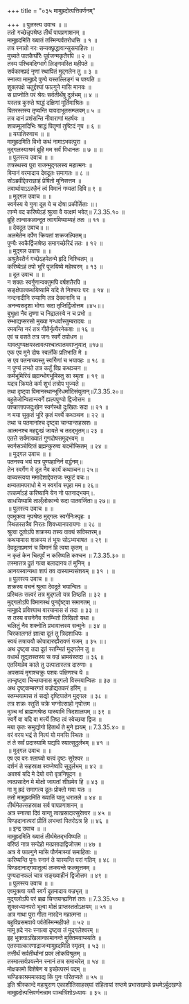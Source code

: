 +++
title = "०३५ मामुह्रदोत्पत्तिवर्णनम्"

+++
॥ पुलस्त्य उवाच ॥ ॥  
ततो गच्छेन्नृपश्रेष्ठ तीर्थं पापप्रणाशनम् ॥  
मामुह्रदमिति ख्यातं तस्मिन्पर्वतरोधसि ॥ १ ॥  
तत्र स्नातो नरः सम्यक्छ्रद्धावान्सुसमाहितः ॥  
मुच्यते पातकैर्घोरैः पूर्वजन्मकृतैरपि ॥ २ ॥  
तस्य पश्चिमदिग्भागे लिङ्गमस्ति महीपते ॥  
सर्वकामप्रदं नृणां स्थापितं मुद्गलेन तु ॥ ३ ॥  
स्नात्वा मामुह्रदे पुण्ये यस्तल्लिङ्गं च पश्यति ॥  
शुक्लपक्षे चतुर्द्दश्यां फाल्गुने मासि मानवः ॥  
स प्राप्नोति परं श्रेयः सर्वतीर्थेषु दुर्लभम् ॥ ४ ॥  
यस्तत्र कुरुते श्राद्धं दक्षिणां मूर्तिमाश्रितः ॥  
पितरस्तस्य तृप्यन्ति यावदाभूतसम्प्लवम्॥ ५ ॥  
तत्र दानं प्रशंसन्ति नीवाराणां महर्षयः ॥  
शाकमूलादिभिः श्राद्धं पितॄणां तुष्टिदं नृप ॥ ६ ॥  
॥ ययातिरुवाच ॥ ॥  
मामुह्रदमिति विभो कथं नामाऽभवत्पुरा ॥  
मुद्गलस्याश्रमं ब्रूहि मम सर्वं विधानतः ॥ ७ ॥ ॥  
॥ पुलस्त्य उवाच ॥ ॥  
तत्रस्थस्य पुरा राजन्मुद्गलस्य महात्मनः ॥  
विमानं वरमादाय देवदूतः समागतः ॥ ८ ॥  
सोऽब्रवीद्देवराज्ञाहं प्रेषितो मुनिसत्तम ॥  
तवार्थायाऽऽरुहैनं त्वं विमानं गम्यतां दिवि॥ ९ ॥  
॥ मुद्गल उवाच ॥ ॥  
स्वर्गस्य ये गुणा दूत ये च दोषा प्रकीर्तिताः ॥।  
तान्मे वद करिष्येऽहं श्रुत्वा वै यत्क्षमं भवेत्॥ 7.3.35.१० ॥  
ब्रूहि तान्सकलान्दूत त्वागमिष्याम्यहं ततः ॥ ११ ॥  
॥ देवदूत उवाच॥ ॥  
अलमेतेन दर्पेण क्रियतां शक्रजल्पितम्॥  
पुण्यैः स्वकैर्द्विजश्रेष्ठ समागच्छेरिदं ततः ॥ १२ ॥  
॥ मुद्गल उवाच ॥ ॥  
अश्रुतैस्तैर्न गच्छेऽहमेतन्मे हृदि निश्चितम् ॥  
करिष्येऽहं तपो भूरि पूजयिष्ये महेश्वरम् ॥ १३ ॥  
॥ दूत उवाच ॥ ॥  
न शक्तः स्वर्गुणान्वक्तुमपि वर्षशतैरपि ॥  
सङ्क्षेपात्कथयिष्यामि यदि ते निश्चयः परः ॥ १४ ॥  
नन्दनादीनि रम्याणि तत्र देववनानि च ॥  
अनन्यसदृशा भोगाः सदा तृप्तिर्द्विजोत्तम ॥४५॥।  
बुभुक्षा नैव तृष्णा च निद्रालस्ये न च प्रभो ॥  
रम्भाद्यप्सरसो मुख्या गन्धर्वास्तुम्बरादयः ॥  
रमयन्ति नरं तत्र गीतैर्नृत्यैरनेकशः ॥ १६ ॥  
एवं च वसते तत्र जनः स्वर्गे तपोधन ॥  
यावत्पुण्यक्षयस्तावत्पश्चात्पातमवाप्नुयात् ॥१७॥  
एक एव मुने दोषः स्वर्लोके प्रतिभाति मे ॥  
स एव पतनाख्यस्तु स्वर्गिणां च भयावहः ॥ १८ ॥  
न पुण्यं लभते तत्र कर्तुं विप्र कथञ्चन ॥  
कर्मभूमिरियं ब्रह्मन्भोगभूमिस्तु सा स्मृता ॥ १९ ॥  
यदत्र क्रियते कर्म शुभं तत्रोप भुज्यते ॥  
तथा दृष्ट्वा विमानस्थान्भूरिधर्मादिसंयुतान्॥7.3.35.२०॥  
बहुतेजोन्वितान्स्वर्गे ह्यल्पपुण्यो द्विजोत्तम ॥  
पश्चात्तापजदुःखेन स्वर्गस्थो दुःखितः सदा ॥ २१ ॥  
न मया सुकृतं भूरि कृतं मर्त्त्ये कथञ्चन ॥ २२ ॥  
तथा च पतमानांश्च दृष्ट्वा चान्यान्सहस्रशः ॥  
आत्मनश्च महद्दुःखं जायते च तदद्भुतम्॥ २३ ॥  
एतत्ते सर्वमाख्यातं गुणदोषसमुद्भवम् ॥  
स्वर्गसञ्चेष्टितं ब्रह्मन्कुरुष्व यदभीप्सितम् ॥ २४ ॥  
॥ मुद्गल उवाच ॥ ॥  
पतनस्य भयं यत्र पुण्यहानिर्न वर्द्धनम्॥  
तेन स्वर्गेण मे दूत नैव कार्यं कथञ्चन॥ २५॥  
वाच्यस्त्वया ममादेशाद्देवराजः स्फुटं वचः॥  
क्षम्यतामपराधो मे न स्वर्गाय स्पृहा मम॥ २६॥  
तत्कर्माऽहं करिष्यामि येन नो पतनाद्भयम्।.  
साधयिष्यामि ताल्ँलोकान्ये सदा पातवर्जिताः॥ २७॥ ॥  
॥ पुलस्त्य उवाच ॥ ॥  
एवमुक्त्वा नृपश्रेष्ठ मुद्गलः स्वर्गनिःस्पृहः ॥  
स्थितस्तत्रैव निरतः शिवध्यानपरायणः ॥ २८ ॥  
श्रुत्वा दूतोऽपि शक्रस्य तस्य वाक्यं सविस्तरम्॥  
कथयामास शक्रस्य तं भूयः सोऽभ्यभाषत ॥ २९ ॥  
देवदूताप्रमाणं च विमानं हि त्वया कृतम् ॥  
न कृतं केन चित्पूर्वं न करिष्यति कश्चन ॥ 7.3.35.३० ॥  
तस्मात्तत्र द्रुतं गत्वा बलादानय तं मुनिम् ॥  
आनयस्वान्यथा शापं तव दास्याम्यसंशयम् ॥ ३१ । ॥  
॥ पुलस्त्य उवाच ॥ ॥  
शक्रस्य वचनं श्रुत्वा देवदूते भयान्वितः ॥  
प्रस्थितः सत्वरं तत्र मुद्गलो यत्र तिष्ठति ॥ ३२ ॥  
मुद्गलोऽपि विमानस्थं पुनर्दृष्ट्वा समागतम् ॥  
मामुह्रदे प्रविश्याथ वारयामास तं तदा ॥ ३३ ॥  
स तस्य वचनेनैव स्तम्भितो लिखितो यथा ॥  
चलितुं नैव शक्नोति प्रभावात्तस्य सन्मुनेः ॥ ३४ ॥  
चिरकालगतं ज्ञात्वा दूतं तु त्रिदशाधिपः ॥  
स्वयं तत्राययौ कोपादारुह्यैरावणं गजम् ॥ ३५ ॥।  
अथ दृष्ट्वा तदा दूतं स्तम्भितं मुद्गलेन तु ॥  
वधार्थं तूद्यतस्तस्य स वज्रं भ्रामयंस्तदा ॥ ३६ ॥  
एतस्मिन्नेव काले तु उत्पातास्तत्र दारुणाः ॥  
अपसव्यं मृगाश्चक्रुः पशवः पक्षिणश्च ये ॥  
तान्दृष्ट्वा चिन्तयामास मुद्गलो विस्मयान्वितः ॥ ३७ ॥  
अथ दृष्ट्वाम्बरगतं वज्रोद्यतकरं हरिम् ॥  
स्तम्भयामास तं सद्यो दृष्टिपातेन मुद्गलः ॥ ३८ ॥  
तत्र शक्रः स्तुतिं चक्रे भग्नोत्साहो नृपोत्तम ॥  
मुञ्च मां ब्राह्मणश्रेष्ठ यास्यामि त्रिदशालयम् ॥ ३९ ॥  
स्वर्गे वा यदि वा मर्त्त्ये तिष्ठ त्वं स्वेच्छया द्विज ॥  
मया कृतः समुद्योगो हितार्थं ते मुने ह्ययम् ॥ 7.3.35.४० ॥  
वरं वरय भद्रं ते नित्यं यो मनसि स्थितः ॥  
तं ते सर्वं प्रदास्यामि यद्यपि स्यात्सुदुर्लभम् ॥ ४१ ॥  
॥ मुद्गल उवाच ॥ ॥  
एष एव वरः श्लाघ्यो यत्त्वं दृष्टः सुरेश्वर ॥  
दर्शनं ते सहस्राक्ष स्वप्नेष्वपि सुदुर्लभम् ॥ ४२ ॥  
अवश्यं यदि मे देयो वरो वृत्रनिषूदन ॥  
त्वत्प्रसादेन मे मोक्षो जायतां शीघ्रमेव हि ॥ ४३ ॥  
मा मु ह्रदं समागत्य दूतः प्रोक्तो मया यतः ॥  
ततो मामुह्रदमिति ख्यातिं यातु धरातले ॥ ४४ ॥  
तीर्थमेतत्सहस्राक्ष सर्व पापप्रणाशनम् ॥  
अत्र स्नात्वा दिवं यान्तु त्वत्प्रसादात्सुरेश्वर ॥ ४५ ॥  
पिण्डदानात्परां प्रीतिं लभन्तां पितरोऽत्र हि ॥ ४६ ॥  
॥ इन्द्र उवाच ॥ ॥  
मामुह्रदमिति ख्यातं तीर्थमेतद्भविष्यति ॥  
वरिष्ठं नात्र सन्देहो मत्प्रसादाद्विजोत्तम ॥ ४७ ॥  
अत्र ये फाल्गुने मासि पौर्णमास्यां समाहिताः ॥  
करिष्यन्ति पुनः स्नानं ते यास्यन्ति परां गतिम् ॥ ४८ ॥  
पिण्डदानाद्गयातुल्यं लप्स्यन्ते फलमुत्तमम् ॥  
पुण्यदानफलं चात्र सङ्ख्याहीनं द्विजोत्तम ॥ ४९ ॥  
॥ पुलस्त्य उवाच ॥ ॥  
एवमुक्त्वा ययौ स्वर्गं दूतमादाय वज्रभृत् ॥  
मुद्गलोऽपि परं ब्रह्म चिन्तयन्ह्यनिशं ततः ॥ 7.3.35.५० ॥  
शुक्लध्यानपरो भूत्वा मोक्षं प्राप्तस्ततोऽक्षयम् ॥ ५१ ॥  
अत्र गाथा पुरा गीता नारदेन महात्मना ॥  
बहुविप्रसमवाये पर्वतेस्मिन्महीपते ॥ ५२ ॥  
मामु ह्रदे नरः स्नात्वा दृष्ट्वा तं मुद्गलेश्वरम् ॥  
इह भुक्त्वाऽखिलान्कामानन्ते मुक्तिमवाप्स्यति ॥  
एतस्मात्कारणाद्राजन्मामुह्रदमिति स्मृतम् ॥ ५३ ॥  
तत्तीर्थं सर्वतीर्थानां प्रवरं लोकविश्रुतम् ॥  
तस्मात्सर्वप्रयत्नेन स्नानं तत्र समाचरेत् ॥ ५४ ॥  
मोक्षकामो विशेषेण य इच्छेत्परमं पदम् ॥  
चण्डिकाश्रममासाद्य किं पुनः परितप्यते ॥ ५५ ॥  
इति श्रीस्कान्दे महापुराण एकाशीतिसाहस्र्यां संहितायां सप्तमे प्रभासखण्डे प्रथमेऽर्बुदखण्डे मामुह्रदोत्पत्तिवर्णनन्नाम पञ्चत्रिंशोऽध्यायः ॥ ३५ ॥